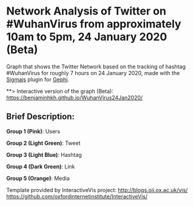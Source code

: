 # Network Analysis of Twitter on #WuhanVirus from approximately 10am to 5pm, 24 January 2020 (Beta)

Graph that shows the Twitter Network based on the tracking of hashtag #WuhanVirus for roughly 7 hours on 24 January 2020, made with the [Sigmajs](http://sigmajs.org) plugin for [Gephi](http://gephi.org).

**> Interactive version of the graph (Beta): https://benjaminhkh.github.io/WuhanVirus24Jan2020/

**Brief Description:**
-----
**Group 1 (Pink)**: Users 

**Group 2 (Light Green)**: Tweet 

**Group 3 (Light Blue)**: Hashtag 

**Group 4 (Dark Green)**: Link 

**Group 5 (Orange)**: Media

Template provided by InteractiveVis project: 
http://blogs.oii.ox.ac.uk/vis/ 
https://github.com/oxfordinternetinstitute/InteractiveVis/
